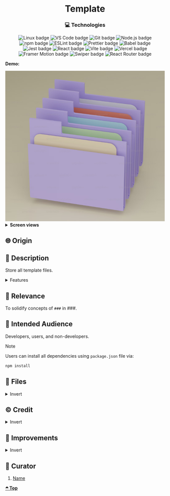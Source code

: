 <div align='center'>

# Template

</div>
<div align='center'>
    <h3>💻 Technologies</h3>
    <img src="https://img.shields.io/badge/Linux-FCC624?style=for-the-badge&logo=linux&logoColor=black" alt="Linux badge">
    <img src="https://img.shields.io/badge/VS_Code-007ACC?style=for-the-badge&logo=visual-studio-code&logoColor=white" alt="VS Code badge">
    <img src="https://img.shields.io/badge/Git-F05032?style=for-the-badge&logo=git&logoColor=white" alt="Git badge">
    <img src="https://img.shields.io/badge/Node.js-43853D?style=for-the-badge&logo=node.js&logoColor=white" alt="Node.js badge">
    <img src="https://img.shields.io/badge/npm-CB3837?style=for-the-badge&logo=npm&logoColor=white" alt="npm badge">
    <img src="https://img.shields.io/badge/ESLint-4B32C3?style=for-the-badge&logo=eslint&logoColor=white" alt="ESLint badge">
    <img src="https://img.shields.io/badge/Prettier-F7B93E?style=for-the-badge&logo=prettier&logoColor=black" alt="Prettier badge">
    <img src="https://img.shields.io/badge/Babel-F7B93E?style=for-the-badge&logo=babel&logoColor=black" alt="Babel badge">
    <img src="https://img.shields.io/badge/Jest-C21325?style=for-the-badge&logo=jest&logoColor=white" alt="Jest badge">
    <img src="https://img.shields.io/badge/React-61DAFB?style=for-the-badge&logo=react&logoColor=white" alt="React badge">
    <img src="https://img.shields.io/badge/Vite-646CFF?style=for-the-badge&logo=vite&logoColor=white" alt="Vite badge">
    <img src="https://img.shields.io/badge/Vercel-000000?style=for-the-badge&logo=vercel&logoColor=white" alt="Vercel badge">
    <img src="https://img.shields.io/badge/Framer%20Motion-0055FF?style=for-the-badge&logo=framer&logoColor=white" alt="Framer Motion badge">
    <img src="https://img.shields.io/badge/Swiper-4880ED?style=for-the-badge&logo=swiper&logoColor=white" alt="Swiper badge">
    <img src="https://img.shields.io/badge/React_Router-CA4245?style=for-the-badge&logo=react-router&logoColor=white" alt="React Router badge">
    <!-- <h4><a href="https://asdacosta.github.io/###/">Live Preview</a></h4> -->
</div>

**Demo:**

<img src="./readme-assets/folder.png" alt="folder">
<!-- ![Live Demo](./readme-assets/) -->

<details>

**<summary>Screen views</summary>**

**Desktop View:**

<!-- <img src="./readme-assets/desktop.png" alt="desktop view"> -->
<br>

**Tablet View:**

<!-- <img src="./readme-assets/tablet.png" alt="desktop view"> -->
<br>

**Mobile View:**

<img src="./readme-assets/mobile.png" alt="desktop view">

</details>

## 🌐 Origin

<!-- [The Odin Project](https://www.theodinproject.com/) -->

## 📝 Description

Store all template files.

<details>
<summary>Features</summary>

- ###

</details>

## 🎯 Relevance

To solidify concepts of `###` in ###.

## 👥 Intended Audience

Developers, users, and non-developers.

> [!NOTE]
> Users can install all dependencies using `package.json` file via:
>
> ```bash
> npm install
> ```

## 📂 Files

<details>
<summary>Invert</summary>

| File              | Description                                                                                                                                                             |
| ----------------- | ----------------------------------------------------------------------------------------------------------------------------------------------------------------------- |
| `src/*`           | Source files that are bundled into the output directory `dist/`.                                                                                                        |
| `src/index.js`    | The main JavaScript entry point that bundling begins.                                                                                                                   |
| `dist/*`          | Output files from bundling of files in directory `src/`.                                                                                                                |
| `dist/main.js`    | Main JavaScript output file that contains the bundled JavaScript code. Code is minified and optimized for deployment (Due to mode set to production in webpack config). |
| `package*`        | Contains details of project and dependencies versions.                                                                                                                  |
| `algorithm.txt`   | Algorithm for `JavaScript`.                                                                                                                                             |
| `readme-assets/*` | Live demo and different screen views used in `README.md`.                                                                                                               |

</details>

## ©️ Credit

<details>
<summary>Invert</summary>

| File             | Description                      |
| ---------------- | -------------------------------- |
| `src/assets/###` | Photo created by ### on [###](). |

</details>

## 🔄 Improvements

<details>
<summary>Invert</summary>

- [ ] ###

</details>

## 👤 Curator

1. [Name](https://github.com/asdacosta)

**[🞁 Top](#template)**
